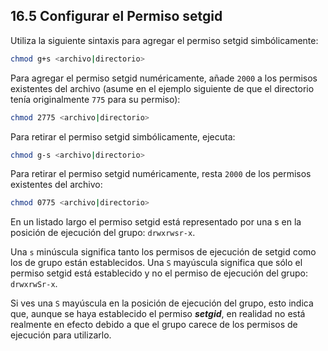 ## 16.5 Configurar el Permiso setgid
Utiliza la siguiente sintaxis para agregar el permiso setgid simbólicamente:

```bash
chmod g+s <archivo|directorio>
```
Para agregar el permiso setgid numéricamente, añade `2000` a los permisos existentes del archivo (asume en el ejemplo siguiente de que el directorio tenía originalmente `775` para su permiso):

```bash
chmod 2775 <archivo|directorio>
```
Para retirar el permiso setgid simbólicamente, ejecuta:

```bash
chmod g-s <archivo|directorio>
```
Para retirar el permiso setgid numéricamente, resta `2000` de los permisos existentes del archivo:

```bash
chmod 0775 <archivo|directorio>
```
En un listado largo el permiso setgid está representado por una s en la posición de ejecución del grupo: `drwxrwsr-x`.

Una `s` minúscula significa tanto los permisos de ejecución de setgid como los de grupo están establecidos. Una `S` mayúscula significa que sólo el permiso setgid está establecido y no el permiso de ejecución del grupo: `drwxrwSr-x`.

Si ves una `S` mayúscula en la posición de ejecución del grupo, esto indica que, aunque se haya establecido el permiso ___setgid___, en realidad no está realmente en efecto debido a que el grupo carece de los permisos de ejecución para utilizarlo.
